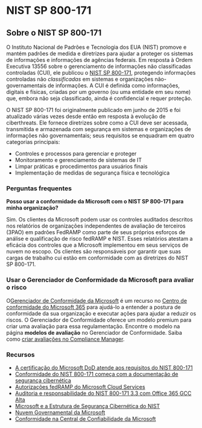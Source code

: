 # NIST SP 800-171


## [](https://learn.microsoft.com/pt-br/compliance/regulatory/offering-nist-sp-800-171#about-nist-sp-800-171)Sobre o NIST SP 800-171

O Instituto Nacional de Padrões e Tecnologia dos EUA (NIST) promove e mantém padrões de medida e diretrizes para ajudar a proteger os sistemas de informações e informações de agências federais. Em resposta à Ordem Executiva 13556 sobre o gerenciamento de informações não classificadas controladas (CUI), ele publicou o [NIST SP 800-171](https://csrc.nist.gov/publications/detail/sp/800-171/rev-1/final), protegendo informações controladas não _classificadas_ em sistemas e organizações não-governamentais de informações. A CUI é definida como informações, digitais e físicas, criadas por um governo (ou uma entidade em seu nome) que, embora não seja classificado, ainda é confidencial e requer proteção.

O NIST SP 800-171 foi originalmente publicado em junho de 2015 e foi atualizado várias vezes desde então em resposta à evolução de ciberthreats. Ele fornece diretrizes sobre como a CUI deve ser acessada, transmitida e armazenada com segurança em sistemas e organizações de informações não governamentais; seus requisitos se enquadram em quatro categorias principais:

-   Controles e processos para gerenciar e proteger
-   Monitoramento e gerenciamento de sistemas de IT
-   Limpar práticas e procedimentos para usuários finais
-   Implementação de medidas de segurança física e tecnológica


### Perguntas frequentes

**Posso usar a conformidade da Microsoft com o NIST SP 800-171 para minha organização?**

Sim. Os clientes da Microsoft podem usar os controles auditados descritos nos relatórios de organizações independentes de avaliação de terceiros (3PAO) em padrões FedRAMP como parte de seus próprios esforços de análise e qualificação de risco fedRAMP e NIST. Esses relatórios atestam a eficácia dos controles que a Microsoft implementou em seus serviços de nuvem no escopo. Os clientes são responsáveis por garantir que suas cargas de trabalho cui estão em conformidade com as diretrizes do NIST SP 800-171.

### [](https://learn.microsoft.com/pt-br/compliance/regulatory/offering-nist-sp-800-171#use-microsoft-compliance-manager-to-assess-your-risk)Usar o Gerenciador de Conformidade da Microsoft para avaliar o risco

O[Gerenciador de Conformidade da Microsoft](https://learn.microsoft.com/pt-br/microsoft-365/compliance/compliance-manager) é um recurso no [Centro de conformidade do Microsoft 365](https://learn.microsoft.com/pt-br/microsoft-365/compliance/microsoft-365-compliance-center) para ajudá-lo a entender a postura de conformidade da sua organização e executar ações para ajudar a reduzir os riscos. O Gerenciador de Conformidade oferece um modelo premium para criar uma avaliação para essa regulamentação. Encontre o modelo na página **modelos de avaliação** no Gerenciador de Conformidade. Saiba como [criar avaliações no Compliance Manager](https://learn.microsoft.com/pt-br/microsoft-365/compliance/compliance-manager-assessments).

### [](https://learn.microsoft.com/pt-br/compliance/regulatory/offering-nist-sp-800-171#resources)Recursos

-   [A certificação do Microsoft DoD atende aos requisitos do NIST 800-171](https://learn.microsoft.com/pt-br/compliance/regulatory/offering-dod-disa-l2-l4-l5)
-   [Conformidade do NIST 800-171 começa com a documentação de segurança cibernética](https://www.nist800171.com/)
-   [Autorizações fedRAMP do Microsoft Cloud Services](https://marketplace.fedramp.gov/index.html?status=Compliant&sort=productName#/products)
-   [Auditoria e responsabilidade do NIST 800-171 3.3 com Office 365 GCC Alta](https://info.summit7systems.com/blog/nist-3.3-audit-and-accountability-with-office-365)
-   [Microsoft e a Estrutura de Segurança Cibernética do NIST](https://learn.microsoft.com/pt-br/compliance/regulatory/offering-nist-csf)
-   [Nuvem Governamental da Microsoft](https://www.microsoft.com/enterprise/government)
-   [Conformidade na Central de Confiabilidade da Microsoft](https://www.microsoft.com/trust-center/compliance/compliance-overview)
